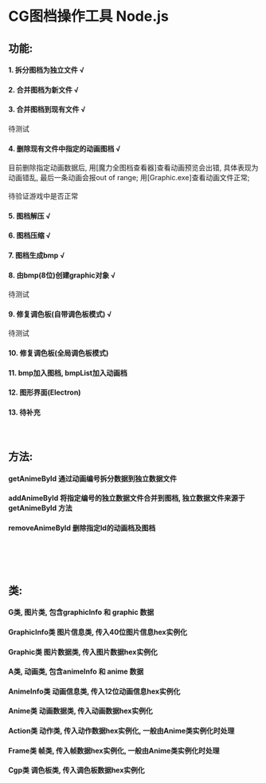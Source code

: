 # CG图档操作工具 Node.js<br>

## 功能:
#### 1. 拆分图档为独立文件 √
#### 2. 合并图档为新文件  √
#### 3. 合并图档到现有文件  √
待测试
#### 4. 删除现有文件中指定的动画图档  √
目前删除指定动画数据后, 用[魔力全图档查看器]查看动画预览会出错, 具体表现为动画错乱, 最后一条动画会报out of range; 用[Graphic.exe]查看动画文件正常; <br><br>
待验证游戏中是否正常
#### 5. 图档解压  √
#### 6. 图档压缩   √
#### 7. 图档生成bmp  √
#### 8. 由bmp(8位)创建graphic对象  √
待测试
#### 9. 修复调色板(自带调色板模式)  √
待测试
#### 10. 修复调色板(全局调色板模式)
#### 11. bmp加入图档, bmpList加入动画档
#### 12. 图形界面(Electron)
#### 13. 待补充<br><br><br>


## 方法:
#### getAnimeById 通过动画编号拆分数据到独立数据文件
#### addAnimeById 将指定编号的独立数据文件合并到图档, 独立数据文件来源于 getAnimeById 方法
#### removeAnimeById 删除指定Id的动画档及图档
#### <br><br><br>


## 类:
#### G类, 图片类, 包含graphicInfo 和 graphic 数据
#### GraphicInfo类 图片信息类, 传入40位图片信息hex实例化
#### Graphic类 图片数据类, 传入图片数据hex实例化
#### A类, 动画类, 包含animeInfo 和 anime 数据
#### AnimeInfo类 动画信息类, 传入12位动画信息hex实例化
#### Anime类 动画数据类, 传入动画数据hex实例化
#### Action类 动作类, 传入动作数据hex实例化, 一般由Anime类实例化时处理
#### Frame类 帧类, 传入帧数据hex实例化, 一般由Anime类实例化时处理
#### Cgp类 调色板类, 传入调色板数据hex实例化

